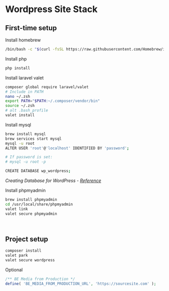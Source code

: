 # Wordpress Site Stack

## First-time setup

Install homebrew

```bash
/bin/bash -c "$(curl -fsSL https://raw.githubusercontent.com/Homebrew/install/HEAD/install.sh)"
```

Install php

```bash
php install
```

Install laravel valet

```bash
composer global require laravel/valet
# Include in PATH
nano ~/.zsh
export PATH="$PATH:~/.composer/vendor/bin"
source ~/.zsh
# alt .bash_profile
valet install
```

Install mysql

```bash
brew install mysql
brew services start mysql
mysql -u root
ALTER USER 'root'@'localhost' IDENTIFIED BY 'password';

# If password is set:
# mysql -u root -p

CREATE DATABASE wp_wordpress;
```

*Creating Database for WordPress - [Reference](https://developer.wordpress.org/advanced-administration/before-install/creating-database/)*

Install phpmyadmin

```bash
brew install phpmyadmin
cd /usr/local/share/phpmyadmin
valet link
valet secure phpmyadmin
```

<br>

## Project setup

```bash
composer install
valet park
valet secure wordpress
```

Optional

```php
/** BE Media from Production */
define( 'BE_MEDIA_FROM_PRODUCTION_URL', 'https://sourcesite.com' );
```
